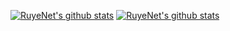 [![RuyeNet's github stats](https://github-readme-stats.vercel.app/api?username=Ruyenet&include_all_commits=true&show_icons=true)](https://github.com/anuraghazra/github-readme-stats)
[![RuyeNet's github stats](https://github-readme-stats.vercel.app/api/top-langs?username=Ruyenet)](https://github.com/anuraghazra/github-readme-stats)
